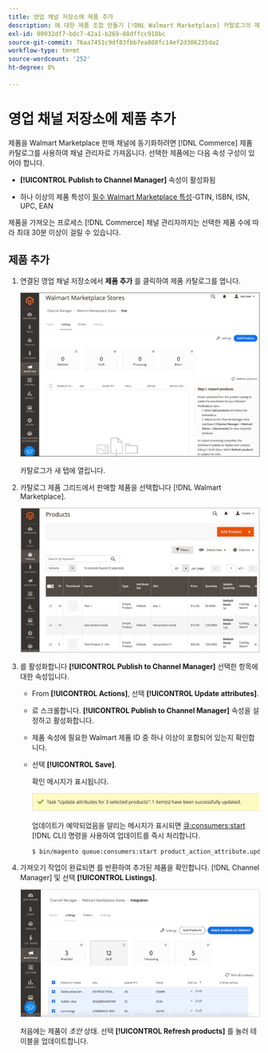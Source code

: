 ```yaml
---
title: 영업 채널 저장소에 제품 추가
description: 에 대한 제품 조합 만들기 [!DNL Walmart Marketplace] 카탈로그의 제품을 판매 채널에 추가하여 판매
exl-id: 00932df7-bdc7-42a1-b269-88dffcc918bc
source-git-commit: 76aa7451c9df83fbb7ea808fc14ef2d306235da2
workflow-type: tm+mt
source-wordcount: '252'
ht-degree: 0%

---
```



# 영업 채널 저장소에 제품 추가

제품을 Walmart Marketplace 판매 채널에 동기화하려면 [!DNL Commerce] 제품 카탈로그를 사용하여 채널 관리자로 가져옵니다. 선택한 제품에는 다음 속성 구성이 있어야 합니다.

- **[!UICONTROL Publish to Channel Manager]** 속성이 활성화됨

- 하나 이상의 제품 특성이 [필수 Walmart Marketplace 특성](map-product-attributes-for-matching.md)-GTIN, ISBN, ISN, UPC, EAN

제품을 가져오는 프로세스 [!DNL Commerce] 채널 관리자까지는 선택한 제품 수에 따라 최대 30분 이상이 걸릴 수 있습니다.

## 제품 추가

1. 연결된 영업 채널 저장소에서 **제품 추가** 를 클릭하여 제품 카탈로그를 엽니다.

   ![영업 채널 저장소에 제품 추가](assets/add-initial-products-to-connected-channel.png)

   카탈로그가 새 탭에 열립니다.

1. 카탈로그 제품 그리드에서 판매할 제품을 선택합니다 [!DNL Walmart Marketplace].

   ![판매 채널 스토어로 제품 전송](assets/select-products-from-catalog.png)

1. 를 활성화합니다 **[!UICONTROL Publish to Channel Manager]** 선택한 항목에 대한 속성입니다.

   - From **[!UICONTROL Actions]**, 선택 **[!UICONTROL Update attributes]**.

   - 로 스크롤합니다. **[!UICONTROL Publish to Channel Manager]** 속성을 설정하고 활성화합니다.

   - 제품 속성에 필요한 Walmart 제품 ID 중 하나 이상이 포함되어 있는지 확인합니다.

   - 선택 **[!UICONTROL Save]**.

      확인 메시지가 표시됩니다.

      ![카탈로그에서 판매 채널 확인 메시지로 제품 가져오기](assets/product-import-from-catalog-confirmation.png)

      업데이트가 예약되었음을 알리는 메시지가 표시되면 [큐:consumers:start](https://devdocs.magento.com/guides/v2.4/config-guide/cli/config-cli-subcommands-queue.html) [!DNL CLI] 명령을 사용하여 업데이트를 즉시 처리합니다.

      ```bash
      $ bin/magento queue:consumers:start product_action_attribute.update
      ```

1. 가져오기 작업이 완료되면 를 반환하여 추가된 제품을 확인합니다. [!DNL Channel Manager] 및 선택 **[!UICONTROL Listings]**.

   ![연결된 영업 채널에 가져온 제품](assets/products-in-marketplace-sales-channel.png)

   처음에는 제품이 *초안* 상태. 선택 **[!UICONTROL Refresh products]** 를 눌러 테이블을 업데이트합니다.

